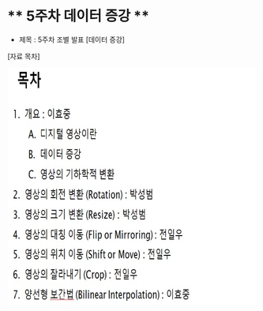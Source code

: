 # ** 5주차 데이터 증강 ** 

- 제목 : 5주차 조별 발표 [데이터 증강]
 
[자료 목차]</p>
<img src="./목차.jpg"  width="640" height="480"> 
 
<p align="center">
 
</p>
</br>